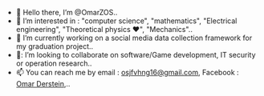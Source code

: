 - 👋 Hello there, I’m @OmarZOS..
- 👀 I’m interested in : "computer science", "mathematics", "Electrical engineering", "Theoretical physics ❤️", "Mechanics"..
- 🌱 I’m currently working on a social media data collection framework for my graduation project..
- 📆: I’m looking to collaborate on software/Game development, IT security or operation research..
- 📫 You can reach me by email : osjfvhng16@gmail.com, Facebook : [Omar Derstein](https://web.facebook.com/omar.derstein),..

<!---
OmarZOS/OmarZOS is a ✨ special ✨ repository because its `README.md` (this file) appears on your GitHub profile.
You can click the Preview link to take a look at your changes.
--->
